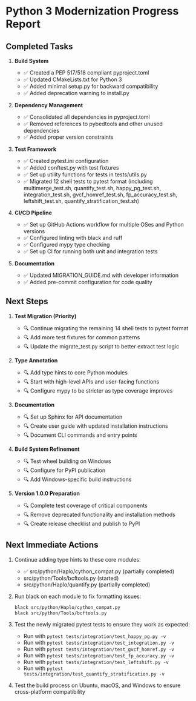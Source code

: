 # Python 3 Modernization Progress Report

## Completed Tasks

1. **Build System**
   - ✅ Created a PEP 517/518 compliant pyproject.toml
   - ✅ Updated CMakeLists.txt for Python 3
   - ✅ Added minimal setup.py for backward compatibility
   - ✅ Added deprecation warning to install.py

2. **Dependency Management**
   - ✅ Consolidated all dependencies in pyproject.toml
   - ✅ Removed references to pybedtools and other unused dependencies
   - ✅ Added proper version constraints

3. **Test Framework**
   - ✅ Created pytest.ini configuration
   - ✅ Added conftest.py with test fixtures
   - ✅ Set up utility functions for tests in tests/utils.py
   - ✅ Migrated 12 shell tests to pytest format (including multimerge_test.sh, quantify_test.sh, happy_pg_test.sh, integration_test.sh, gvcf_homref_test.sh, fp_accuracy_test.sh, leftshift_test.sh, quantify_stratification_test.sh)

4. **CI/CD Pipeline**
   - ✅ Set up GitHub Actions workflow for multiple OSes and Python versions
   - ✅ Configured linting with black and ruff
   - ✅ Configured mypy type checking
   - ✅ Set up CI for running both unit and integration tests

5. **Documentation**
   - ✅ Updated MIGRATION_GUIDE.md with developer information
   - ✅ Added pre-commit configuration for code quality

## Next Steps

1. **Test Migration (Priority)**
   - 🔍 Continue migrating the remaining 14 shell tests to pytest format
   - 🔍 Add more test fixtures for common patterns
   - 🔍 Update the migrate_test.py script to better extract test logic

2. **Type Annotation**
   - 🔍 Add type hints to core Python modules
   - 🔍 Start with high-level APIs and user-facing functions
   - 🔍 Configure mypy to be stricter as type coverage improves

3. **Documentation**
   - 🔍 Set up Sphinx for API documentation
   - 🔍 Create user guide with updated installation instructions
   - 🔍 Document CLI commands and entry points

4. **Build System Refinement**
   - 🔍 Test wheel building on Windows
   - 🔍 Configure for PyPI publication
   - 🔍 Add Windows-specific build instructions

5. **Version 1.0.0 Preparation**
   - 🔍 Complete test coverage of critical components
   - 🔍 Remove deprecated functionality and installation methods
   - 🔍 Create release checklist and publish to PyPI

## Next Immediate Actions

1. Continue adding type hints to these core modules:
   - ✅ src/python/Haplo/cython_compat.py (partially completed)
   - src/python/Tools/bcftools.py (started)
   - src/python/Haplo/quantify.py (partially completed)

2. Run black on each module to fix formatting issues:

   ```bash
   black src/python/Haplo/cython_compat.py
   black src/python/Tools/bcftools.py
   ```

3. Test the newly migrated pytest tests to ensure they work as expected:
   - Run with `pytest tests/integration/test_happy_pg.py -v`
   - Run with `pytest tests/integration/test_integration.py -v`
   - Run with `pytest tests/integration/test_gvcf_homref.py -v`
   - Run with `pytest tests/integration/test_fp_accuracy.py -v`
   - Run with `pytest tests/integration/test_leftshift.py -v`
   - Run with `pytest tests/integration/test_quantify_stratification.py -v`

3. Test the build process on Ubuntu, macOS, and Windows to ensure cross-platform compatibility
